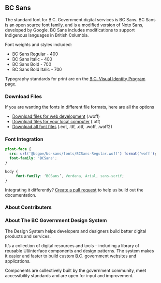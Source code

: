 ## BC Sans

The standard font for B.C. Government digital services is BC Sans. BC Sans is an open source font family, and is a modified version of Noto Sans, developed by Google. BC Sans includes modifications to support Indigenous languages in British Columbia.

Font weights and styles included:

* BC Sans Regular - 400
* BC Sans Italic - 400
* BC Sans Bold - 700
* BC Sans Bold Italic - 700

Typography standards for print are on the [B.C. Visual Identity Program](https://www2.gov.bc.ca/gov/content/governments/services-for-government/policies-procedures/bc-visual-identity/design-guidelines#palette-typography) page.


### Download Files

If you are wanting the fonts in different file formats, here are all the options
* [Download files for web development](https://www2.gov.bc.ca/assets/gov/british-columbians-our-governments/services-policies-for-government/policies-procedures-standards/web-content-development-guides/corporate-identity-assets/visid-files/bc-sans-font-woff.zip) (.woff)
* [Download files for your local computer](https://www2.gov.bc.ca/assets/gov/british-columbians-our-governments/services-policies-for-government/policies-procedures-standards/web-content-development-guides/corporate-identity-assets/visid-files/bc-sans-font-otf.zip) (.otf)
* [Download all font files](https://www2.gov.bc.ca/assets/gov/british-columbians-our-governments/services-policies-for-government/policies-procedures-standards/web-content-development-guides/corporate-identity-assets/visid-files/bc-sans-font-all.zip) (.eot, .ttf, .otf, .woff, .woff2)


### Font Integration

```css
@font-face {
  src: url('@bcgov/bc-sans/fonts/BCSans-Regular.woff') format('woff'); /* Modern Browsers */
  font-family: 'BCSans';
}

body {
     font-family: ‘BCSans’, Verdana, Arial, sans-serif;
}
```
Integrating it differently? [Create a pull request](https://github.com/bcgov/bc-sans/pulls) to help us build out the documentation.

### About Contributers


### About The BC Government Design System
The Design System helps developers and designers build better digital products and services.

It’s a collection of digital resources and tools – including a library of reusable UI/interface components and design patterns. The system makes it easier and faster to build custom B.C. government websites and applications.

Components are collectively built by the government community, meet accessibility standards and are open for input and improvement.


